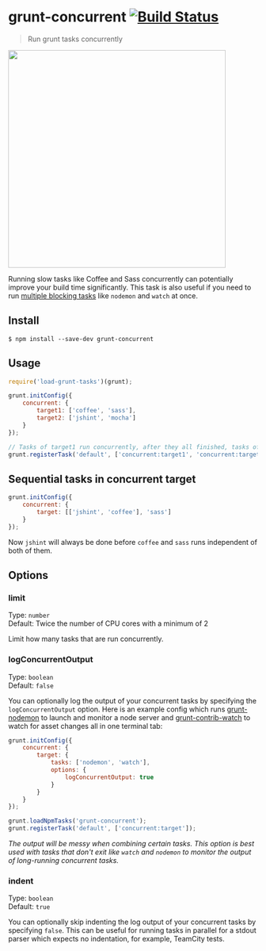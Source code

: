 # grunt-concurrent [![Build Status](https://travis-ci.org/sindresorhus/grunt-concurrent.svg?branch=master)](https://travis-ci.org/sindresorhus/grunt-concurrent)

> Run grunt tasks concurrently

<img src="screenshot.png" width="439">

Running slow tasks like Coffee and Sass concurrently can potentially improve your build time significantly. This task is also useful if you need to run [multiple blocking tasks](#logconcurrentoutput) like `nodemon` and `watch` at once.


## Install

```
$ npm install --save-dev grunt-concurrent
```


## Usage

```js
require('load-grunt-tasks')(grunt);

grunt.initConfig({
	concurrent: {
		target1: ['coffee', 'sass'],
		target2: ['jshint', 'mocha']
	}
});

// Tasks of target1 run concurrently, after they all finished, tasks of target2 run concurrently, instead of target1 and target2 running concurrently.
grunt.registerTask('default', ['concurrent:target1', 'concurrent:target2']);
```

## Sequential tasks in concurrent target

```js
grunt.initConfig({
	concurrent: {
		target: [['jshint', 'coffee'], 'sass']
	}
});
```

Now `jshint` will always be done before `coffee` and `sass` runs independent of both of them.


## Options

### limit

Type: `number`<br>
Default: Twice the number of CPU cores with a minimum of 2

Limit how many tasks that are run concurrently.

### logConcurrentOutput

Type: `boolean`<br>
Default: `false`

You can optionally log the output of your concurrent tasks by specifying the `logConcurrentOutput` option. Here is an example config which runs [grunt-nodemon](https://github.com/ChrisWren/grunt-nodemon) to launch and monitor a node server and [grunt-contrib-watch](https://github.com/gruntjs/grunt-contrib-watch) to watch for asset changes all in one terminal tab:

```js
grunt.initConfig({
	concurrent: {
		target: {
			tasks: ['nodemon', 'watch'],
			options: {
				logConcurrentOutput: true
			}
		}
	}
});

grunt.loadNpmTasks('grunt-concurrent');
grunt.registerTask('default', ['concurrent:target']);
```

*The output will be messy when combining certain tasks. This option is best used with tasks that don't exit like `watch` and `nodemon` to monitor the output of long-running concurrent tasks.*

### indent

Type: `boolean`<br>
Default: `true`

You can optionally skip indenting the log output of your concurrent tasks by specifying `false`. This can be useful for running tasks in parallel for a stdout parser which expects no indentation, for example, TeamCity tests.
